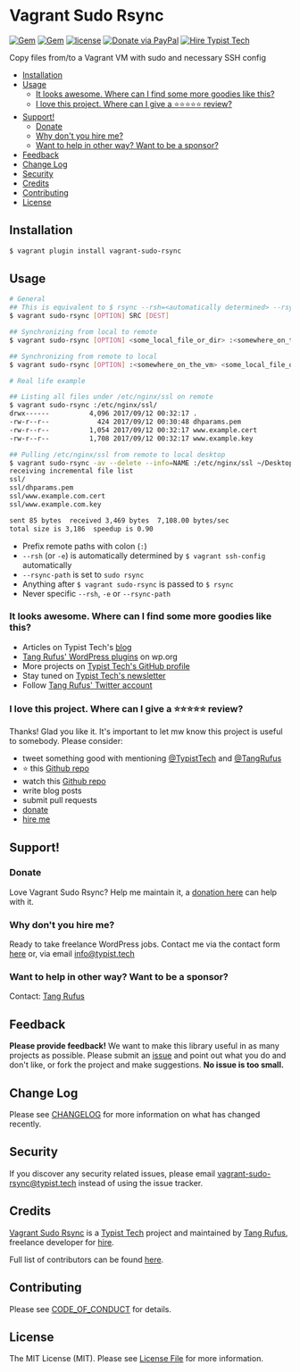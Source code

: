 # Vagrant Sudo Rsync

[![Gem](https://img.shields.io/gem/v/vagrant-sudo-rsync.svg)](https://rubygems.org/gems/vagrant-sudo-rsync)
[![Gem](https://img.shields.io/gem/dt/vagrant-sudo-rsync.svg)](https://rubygems.org/gems/vagrant-sudo-rsync)
[![license](https://img.shields.io/github/license/TypistTech/vagrant-sudo-rsync.svg)](https://github.com/TypistTech/vagrant-sudo-rsync/blob/master/LICENSE)
[![Donate via PayPal](https://img.shields.io/badge/Donate-PayPal-blue.svg)](https://www.typist.tech/donate/vagrant-sudo-rsync/)
[![Hire Typist Tech](https://img.shields.io/badge/Hire-Typist%20Tech-ff69b4.svg)](https://www.typist.tech/contact/)

Copy files from/to a Vagrant VM with sudo and necessary SSH config

<!-- START doctoc generated TOC please keep comment here to allow auto update -->
<!-- DON'T EDIT THIS SECTION, INSTEAD RE-RUN doctoc TO UPDATE -->


- [Installation](#installation)
- [Usage](#usage)
  - [It looks awesome. Where can I find some more goodies like this?](#it-looks-awesome-where-can-i-find-some-more-goodies-like-this)
  - [I love this project. Where can I give a :star::star::star::star::star: review?](#i-love-this-project-where-can-i-give-a-starstarstarstarstar-review)
- [Support!](#support)
  - [Donate](#donate)
  - [Why don't you hire me?](#why-dont-you-hire-me)
  - [Want to help in other way? Want to be a sponsor?](#want-to-help-in-other-way-want-to-be-a-sponsor)
- [Feedback](#feedback)
- [Change Log](#change-log)
- [Security](#security)
- [Credits](#credits)
- [Contributing](#contributing)
- [License](#license)

<!-- END doctoc generated TOC please keep comment here to allow auto update -->

## Installation

```bash
$ vagrant plugin install vagrant-sudo-rsync
```

## Usage

```bash
# General
## This is equivalent to $ rsync --rsh=<automatically determined> --rsync-path='sudo rsync' [OPTION] SRC DEST
$ vagrant sudo-rsync [OPTION] SRC [DEST]

## Synchronizing from local to remote
$ vagrant sudo-rsync [OPTION] <some_local_file_or_dir> :<somewhere_on_the_vm>

## Synchronizing from remote to local
$ vagrant sudo-rsync [OPTION] :<somewhere_on_the_vm> <some_local_file_or_dir>

# Real life example

## Listing all files under /etc/nginx/ssl on remote
$ vagrant sudo-rsync :/etc/nginx/ssl/
drwx------          4,096 2017/09/12 00:32:17 .
-rw-r--r--            424 2017/09/12 00:30:48 dhparams.pem
-rw-r--r--          1,054 2017/09/12 00:32:17 www.example.cert
-rw-r--r--          1,708 2017/09/12 00:32:17 www.example.key

## Pulling /etc/nginx/ssl from remote to local desktop
$ vagrant sudo-rsync -av --delete --info=NAME :/etc/nginx/ssl ~/Desktop
receiving incremental file list
ssl/
ssl/dhparams.pem
ssl/www.example.com.cert
ssl/www.example.com.key

sent 85 bytes  received 3,469 bytes  7,108.00 bytes/sec
total size is 3,186  speedup is 0.90
```

- Prefix remote paths with colon (`:`)
- `--rsh` (or `-e`) is automatically determined by `$ vagrant ssh-config` automatically
- `--rsync-path` is set to `sudo rsync`
- Anything after `$ vagrant sudo-rsync` is passed to `$ rsync`
- Never specific `--rsh`, `-e` or `--rsync-path`

### It looks awesome. Where can I find some more goodies like this?

* Articles on Typist Tech's [blog](https://typist.tech)
* [Tang Rufus' WordPress plugins](https://profiles.wordpress.org/tangrufus#content-plugins) on wp.org
* More projects on [Typist Tech's GitHub profile](https://github.com/TypistTech)
* Stay tuned on [Typist Tech's newsletter](https://typist.tech/go/newsletter)
* Follow [Tang Rufus' Twitter account](https://twitter.com/TangRufus)

### I love this project. Where can I give a :star::star::star::star::star: review?

Thanks! Glad you like it. It's important to let mw know this project is useful to somebody. Please consider:

- tweet something good with mentioning [@TypistTech](https://twitter.com/typisttech) and [@TangRufus](https://twitter.com/tangrufus)
- :star: this [Github repo](https://github.com/ItinerisLtd/vagrant-sudo-rsync)
- watch this [Github repo](https://github.com/ItinerisLtd/vagrant-sudo-rsync)
- write blog posts
- submit pull requests
- [donate](https://typist.tech/donate/)
- [hire me](https://typist.tech/contact/)

## Support!

### Donate

Love Vagrant Sudo Rsync? Help me maintain it, a [donation here](https://typist.tech/donation/) can help with it.

### Why don't you hire me?

Ready to take freelance WordPress jobs. Contact me via the contact form [here](https://typist.tech/contact/) or, via email [info@typist.tech](mailto:info@typist.tech)

### Want to help in other way? Want to be a sponsor?

Contact: [Tang Rufus](mailto:tangrufus@gmail.com)

## Feedback

**Please provide feedback!** We want to make this library useful in as many projects as possible.
Please submit an [issue](https://github.com/TypistTech/vagrant-sudo-rsync/issues/new) and point out what you do and don't like, or fork the project and make suggestions.
**No issue is too small.**

## Change Log

Please see [CHANGELOG](./CHANGELOG.md) for more information on what has changed recently.

## Security

If you discover any security related issues, please email [vagrant-sudo-rsync@typist.tech](mailto:vagrant-sudo-rsync@typist.tech) instead of using the issue tracker.

## Credits

[Vagrant Sudo Rsync](https://github.com/TypistTech/vagrant-sudo-rsync) is a [Typist Tech](https://typist.tech) project and maintained by [Tang Rufus](https://twitter.com/TangRufus), freelance developer for [hire](https://typist.tech/contact/).

Full list of contributors can be found [here](https://github.com/TypistTech/vagrant-sudo-rsync/graphs/contributors).

## Contributing

Please see [CODE_OF_CONDUCT](./CODE_OF_CONDUCT.md) for details.

## License

The MIT License (MIT). Please see [License File](./LICENSE) for more information.
